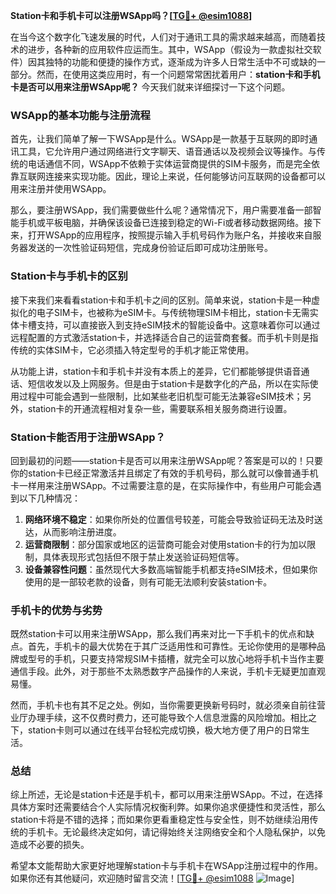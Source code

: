 **Station卡和手机卡可以注册WSApp吗？[[TG💪+ @esim1088](https://t.me/s/esim1088)]**

在当今这个数字化飞速发展的时代，人们对于通讯工具的需求越来越高，而随着技术的进步，各种新的应用软件应运而生。其中，WSApp（假设为一款虚拟社交软件）因其独特的功能和便捷的操作方式，逐渐成为许多人日常生活中不可或缺的一部分。然而，在使用这类应用时，有一个问题常常困扰着用户：**station卡和手机卡是否可以用来注册WSApp呢？** 今天我们就来详细探讨一下这个问题。

### WSApp的基本功能与注册流程

首先，让我们简单了解一下WSApp是什么。WSApp是一款基于互联网的即时通讯工具，它允许用户通过网络进行文字聊天、语音通话以及视频会议等操作。与传统的电话通信不同，WSApp不依赖于实体运营商提供的SIM卡服务，而是完全依靠互联网连接来实现功能。因此，理论上来说，任何能够访问互联网的设备都可以用来注册并使用WSApp。

那么，要注册WSApp，我们需要做些什么呢？通常情况下，用户需要准备一部智能手机或平板电脑，并确保该设备已连接到稳定的Wi-Fi或者移动数据网络。接下来，打开WSApp的应用程序，按照提示输入手机号码作为账户名，并接收来自服务器发送的一次性验证码短信，完成身份验证后即可成功注册账号。

### Station卡与手机卡的区别

接下来我们来看看station卡和手机卡之间的区别。简单来说，station卡是一种虚拟化的电子SIM卡，也被称为eSIM卡。与传统物理SIM卡相比，station卡无需实体卡槽支持，可以直接嵌入到支持eSIM技术的智能设备中。这意味着你可以通过远程配置的方式激活station卡，并选择适合自己的运营商套餐。而手机卡则是指传统的实体SIM卡，它必须插入特定型号的手机才能正常使用。

从功能上讲，station卡和手机卡并没有本质上的差异，它们都能够提供语音通话、短信收发以及上网服务。但是由于station卡是数字化的产品，所以在实际使用过程中可能会遇到一些限制，比如某些老旧机型可能无法兼容eSIM技术；另外，station卡的开通流程相对复杂一些，需要联系相关服务商进行设置。

### Station卡能否用于注册WSApp？

回到最初的问题——station卡是否可以用来注册WSApp呢？答案是可以的！只要你的station卡已经正常激活并且绑定了有效的手机号码，那么就可以像普通手机卡一样用来注册WSApp。不过需要注意的是，在实际操作中，有些用户可能会遇到以下几种情况：

1. **网络环境不稳定**：如果你所处的位置信号较差，可能会导致验证码无法及时送达，从而影响注册进度。
2. **运营商限制**：部分国家或地区的运营商可能会对使用station卡的行为加以限制，具体表现形式包括但不限于禁止发送验证码短信等。
3. **设备兼容性问题**：虽然现代大多数高端智能手机都支持eSIM技术，但如果你使用的是一部较老款的设备，则有可能无法顺利安装station卡。

### 手机卡的优势与劣势

既然station卡可以用来注册WSApp，那么我们再来对比一下手机卡的优点和缺点。首先，手机卡的最大优势在于其广泛适用性和可靠性。无论你使用的是哪种品牌或型号的手机，只要支持常规SIM卡插槽，就完全可以放心地将手机卡当作主要通信手段。此外，对于那些不太熟悉数字产品操作的人来说，手机卡无疑更加直观易懂。

然而，手机卡也有其不足之处。例如，当你需要更换新号码时，就必须亲自前往营业厅办理手续，这不仅费时费力，还可能导致个人信息泄露的风险增加。相比之下，station卡则可以通过在线平台轻松完成切换，极大地方便了用户的日常生活。

### 总结

综上所述，无论是station卡还是手机卡，都可以用来注册WSApp。不过，在选择具体方案时还需要结合个人实际情况权衡利弊。如果你追求便捷性和灵活性，那么station卡将是不错的选择；而如果你更看重稳定性与安全性，则不妨继续沿用传统的手机卡。无论最终决定如何，请记得始终关注网络安全和个人隐私保护，以免造成不必要的损失。

希望本文能帮助大家更好地理解station卡与手机卡在WSApp注册过程中的作用。如果你还有其他疑问，欢迎随时留言交流！[[TG💪+ @esim1088](https://t.me/s/esim1088) ![Image](https://i.postimg.cc/4NQfJmqS/Snipaste-2025-05-13-00-14-12.png)]